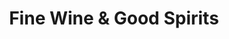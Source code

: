 ---
title: "Fine Wine & Good Spirits"
url: /douglassville/fine-wine-and-good-spirits/
shop: alcohol
---